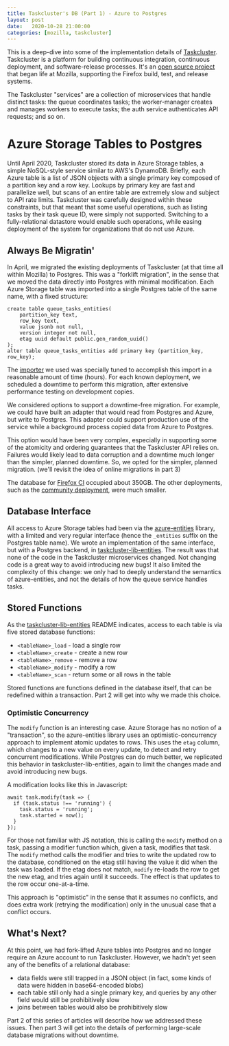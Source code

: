 ```yaml
---
title: Taskcluster's DB (Part 1) - Azure to Postgres
layout: post
date:   2020-10-28 21:00:00
categories: [mozilla, taskcluster]
---
```


This is a deep-dive into some of the implementation details of [Taskcluster](https://taskcluster.net).
Taskcluster is a platform for building continuous integration, continuous deployment, and software-release processes.
It's an [open source project](https://github.com/taskcluster/taskcluster) that began life at Mozilla, supporting the Firefox build, test, and release systems.

The Taskcluster "services" are a collection of microservices that handle distinct tasks: the queue coordinates tasks; the worker-manager creates and manages workers to execute tasks; the auth service authenticates API requests; and so on.

# Azure Storage Tables to Postgres

Until April 2020, Taskcluster stored its data in Azure Storage tables, a simple NoSQL-style service similar to AWS's DynamoDB.
Briefly, each Azure table is a list of JSON objects with a single primary key composed of a partition key and a row key.
Lookups by primary key are fast and parallelize well, but scans of an entire table are extremely slow and subject to API rate limits.
Taskcluster was carefully designed within these constraints, but that meant that some useful operations, such as listing tasks by their task queue ID, were simply not supported.
Switching to a fully-relational datastore would enable such operations, while easing deployment of the system for organizations that do not use Azure.

## Always Be Migratin'

In April, we migrated the existing deployments of Taskcluster (at that time all within Mozilla) to Postgres.
This was a "forklift migration", in the sense that we moved the data directly into Postgres with minimal modification.
Each Azure Storage table was imported into a single Postgres table of the same name, with a fixed structure:

```
create table queue_tasks_entities(
    partition_key text,
    row_key text,
    value jsonb not null,
    version integer not null,
    etag uuid default public.gen_random_uuid()
);
alter table queue_tasks_entities add primary key (partition_key, row_key);
```

The [importer](https://github.com/helfi92/taskcluster/blob/6b3220305124388803da060811d8ea584f92aefe/infrastructure/tooling/src/importer/importer.js) we used was specially tuned to accomplish this import in a reasonable amount of time (hours).
For each known deployment, we scheduled a downtime to perform this migration, after extensive performance testing on development copies.

We considered options to support a downtime-free migration.
For example, we could have built an adapter that would read from Postgres and Azure, but write to Postgres.
This adapter could support production use of the service while a background process copied data from Azure to Postgres.

This option would have been very complex, especially in supporting some of the atomicity and ordering guarantees that the Taskcluster API relies on.
Failures would likely lead to data corruption and a downtime much longer than the simpler, planned downtime.
So, we opted for the simpler, planned migration.
(we'll revisit the idea of online migrations in part 3)

The database for [Firefox CI](https://firefox-ci-tc.services.mozilla.com/) occupied about 350GB.
The other deployments, such as the [community deployment](https://community-tc.services.mozilla.com/), were much smaller.

## Database Interface

All access to Azure Storage tables had been via the [azure-entities](https://github.com/taskcluster/azure-entities) library, with a limited and very regular interface (hence the `_entities` suffix on the Postgres table name).
We wrote an implementation of the same interface, but with a Postgres backend, in [taskcluster-lib-entities](https://github.com/taskcluster/taskcluster/tree/23e2fb746068f6e647946347eebffddd5e1b93fb/libraries/entities).
The result was that none of the code in the Taskcluster microservices changed.
Not changing code is a great way to avoid introducing new bugs!
It also limited the complexity of this change: we only had to deeply understand the semantics of azure-entities, and not the details of how the queue service handles tasks.

## Stored Functions

As the [taskcluster-lib-entities](https://github.com/taskcluster/taskcluster/tree/23e2fb746068f6e647946347eebffddd5e1b93fb/libraries/entities) README indicates, access to each table is via five stored database functions:

* `<tableName>_load` - load a single row
* `<tableName>_create` - create a new row
* `<tableName>_remove` - remove a row
* `<tableName>_modify` - modify a row
* `<tableName>_scan` - return some or all rows in the table

Stored functions are functions defined in the database itself, that can be redefined within a transaction.
Part 2 will get into why we made this choice.

### Optimistic Concurrency

The `modify` function is an interesting case.
Azure Storage has no notion of a "transaction", so the azure-entities library uses an optimistic-concurrency approach to implement atomic updates to rows.
This uses the `etag` column, which changes to a new value on every update, to detect and retry concurrent modifications.
While Postgres can do much better, we replicated this behavior in taskcluster-lib-entities, again to limit the changes made and avoid introducing new bugs.

A modification looks like this in Javascript:
```
await task.modify(task => {
  if (task.status !== 'running') {
    task.status = 'running';
    task.started = now();
  }
});
```

For those not familiar with JS notation, this is calling the `modify` method on a task, passing a modifier function which, given a task, modifies that task.
The `modify` method calls the modifier and tries to write the updated row to the database, conditioned on the etag still having the value it did when the task was loaded.
If the etag does not match, `modify` re-loads the row to get the new etag, and tries again until it succeeds.
The effect is that updates to the row occur one-at-a-time.

This approach is "optimistic" in the sense that it assumes no conflicts, and does extra work (retrying the modification) only in the unusual case that a conflict occurs.

## What's Next?

At this point, we had fork-lifted Azure tables into Postgres and no longer require an Azure account to run Taskcluster.
However, we hadn't yet seen any of the benefits of a relational database:
* data fields were still trapped in a JSON object (in fact, some kinds of data were hidden in base64-encoded blobs)
* each table still only had a single primary key, and queries by any other field would still be prohibitively slow
* joins between tables would also be prohibitively slow

Part 2 of this series of articles will describe how we addressed these issues.
Then part 3 will get into the details of performing large-scale database migrations without downtime.
